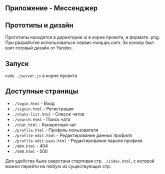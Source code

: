 ## Приложение - Мессенджер
## Прототипы и дизайн

Прототипы находятся в директории ui в корне проекта, в формате .png. При разработке использоваться сервис moqups.com. За основу был взят готовый дизайн от Yandex.

## Запуск

`node ./server.js` в корне проекта

## Доступные страницы

- `./login.html` - Вход
- `./signin.html` - Регистрация
- `./chats-list.html` - Список чатов
- `./search.html` - Поиск чата
- `./chat.html` - Конкретный чат
- `./profile.html` - Профиль пользователя
- `./profile-edit.html` - Редактирование данных профиля
- `./profile-edit-pass.html` - Редактирование пароля профиля
- `./404.html` - 404
- `./500.html` - 500

Для удобства была сверстана стартовая стр. `./index.html`, с которой можно перейти на любую из существующих стр.
